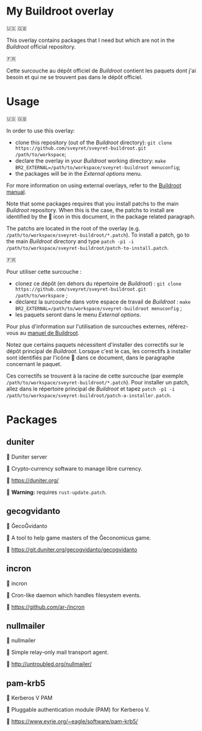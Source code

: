# My Buildroot overlay

:us: :gb:

This overlay contains packages that I need but which are not in the _Buildroot_ official repository.

:fr:

Cette surcouche au dépôt officiel de _Buildroot_ contient les paquets dont j'ai besoin et qui ne se trouvent pas dans le dépôt officiel.

# Usage

:us: :gb:

In order to use this overlay:

* clone this repository (out of the _Buildroot_ directory): `git clone https://github.com/sveyret/sveyret-buildroot.git /path/to/workspace`;
* declare the overlay in your _Buildroot_ working directory: `make BR2_EXTERNAL=/path/to/workspace/sveyret-buildroot menuconfig`;
* the packages will be in the _External options_ menu.

For more information on using external overlays, refer to the [Buildroot manual](https://buildroot.org/downloads/manual/manual.html#outside-br-custom).

Note that some packages requires that you install patchs to the main _Buildroot_ repository. When this is the case, the patchs to install are identified by the :pill: icon in this document, in the package related paragraph.

The patchs are located in the root of the overlay (e.g. `/path/to/workspace/sveyret-buildroot/*.patch`). To install a patch, go to the main _Buildroot_ directory and type `patch -p1 -i /path/to/workspace/sveyret-buildroot/patch-to-install.patch`.

:fr:

Pour utiliser cette surcouche :

* clonez ce dépôt (en dehors du répertoire de _Buildroot_) : `git clone https://github.com/sveyret/sveyret-buildroot.git /path/to/workspace` ;
* déclarez la surcouche dans votre espace de travail de _Buildroot_ : `make BR2_EXTERNAL=/path/to/workspace/sveyret-buildroot menuconfig` ;
* les paquets seront dans le menu _External options_.

Pour plus d'information sur l'utilisation de surcouches externes, référez-vous au [manuel de Buildroot](https://buildroot.org/downloads/manual/manual.html#outside-br-custom).

Notez que certains paquets nécessitent d'installer des correctifs sur le dépôt principal de _Buildroot_. Lorsque c'est le cas, les correctifs à installer sont identifiés par l'icône :pill: dans ce document, dans le paragraphe concernant le paquet.

Ces correctifs se trouvent à la racine de cette surcouche (par exemple `/path/to/workspace/sveyret-buildroot/*.patch`). Pour installer un patch, allez dans le répertoire principal de _Buildroot_ et tapez `patch -p1 -i /path/to/workspace/sveyret-buildroot/patch-a-installer.patch`.

# Packages

## duniter

:ticket: Duniter server

:speech_balloon: Crypto-currency software to manage libre currency.

:link: https://duniter.org/

:pill: **Warning:** requires `rust-update.patch`.

## gecogvidanto

:ticket: ĞecoĞvidanto

:speech_balloon: A tool to help game masters of the Ğeconomicus game.

:link: https://git.duniter.org/gecogvidanto/gecogvidanto

## incron

:ticket: incron

:speech_balloon: Cron-like daemon which handles filesystem events.

:link: https://github.com/ar-/incron

## nullmailer

:ticket: nullmailer

:speech_balloon: Simple relay-only mail transport agent.

:link: http://untroubled.org/nullmailer/

## pam-krb5

:ticket: Kerberos V PAM

:speech_balloon: Pluggable authentication module (PAM) for Kerberos V.

:link: https://www.eyrie.org/~eagle/software/pam-krb5/


